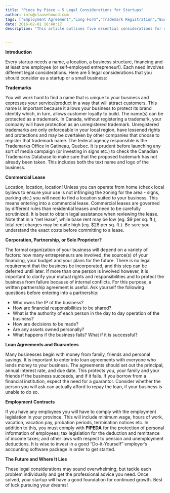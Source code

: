 ```yaml
---
title: "Piece by Piece – 5 Legal Considerations for Startups"
author: info@clausehound.com
tags: ["Employment Agreement","Long Form","Trademark Registration","Business","Commercial Lease","Commercial Activities","info@clausehound.com"]
date: 2016-02-01 16:48:17
description: "This article outlines five essential considerations for startups."


---
```


**Introduction**

Every startup needs a name, a location, a business structure, financing and at least one employee (or self-employed entrepreneur!). Each need involves different legal considerations. Here are 5 legal considerations that you should consider as a startup or a small business:

 

**Trademarks**

You will work hard to find a name that is unique to your business and expresses your service/product in a way that will attract customers. This name is important because it allows your business to protect its brand identity which, in turn, allows customer loyalty to build. The name(s) can be protected as a trademark. In Canada, without registering a trademark, your company will have protection as an unregistered trademark. Unregistered trademarks are only enforceable in your local region, have lessened rights and protections and may be overtaken by other companies that choose to register that trademark name. The federal agency responsible is the Trademarks Office in Gatineau, Quebec. It is prudent before launching any sort of media campaign (or investing in signs etc.) to check the Canadian Trademarks Database to make sure that the proposed trademark has not already been taken. This includes both the text name and logo of the business. 

 

**Commercial Lease**

Location, location, location! Unless you can operate from home (check local bylaws to ensure your use is not infringing the zoning for the area - signs, parking etc.) you will need to find a location suited to your business. This means entering into a commercial lease. Commercial leases are governed by different rules than residential leases and need to be carefully scrutinized. It is best to obtain legal assistance when reviewing the lease. Note that in a “net lease”, while base rent may be low (eg. $9 per sq. ft.), total rent charges may be quite high (eg. $28 per sq. ft.). Be sure you understand the exact costs before committing to a lease.

 

**Corporation, Partnership, or Sole Proprietor?**

The formal organization of your business will depend on a variety of factors: how many entrepreneurs are involved, the source(s) of your financing, your budget and your plans for the future. There is no legal requirement that the business be incorporated, and this step can be deferred until later. If more than one person is involved however, it is important to clarify your mutual rights and responsibilities and to protect the business from failure because of internal conflicts. For this purpose, a written partnership agreement is useful. Ask yourself the following questions before entering into a partnership:
- Who owns the IP of the business? 
- How are financial responsibilities to be shared? 
- What is the authority of each person in the day to day operation of the business? 
- How are decisions to be made? 
- Are any assets owned personally?
- What happens if the business fails? What if it is successful?

 

**Loan Agreements and Guarantees** 

Many businesses begin with money from family, friends and personal savings. It is important to enter into loan agreements with everyone who lends money to your business. The agreements should set out the principal, annual interest rate, and due date. This protects you, your family and your friends if the business succeeds, and if it fails. If you borrow from a financial institution, expect the need for a guarantor. Consider whether the person you will ask can actually afford to repay the loan, if your business is unable to do so.

 

**Employment Contracts**

If you have any employees you will have to comply with the employment legislation in your province. This will include minimum wage, hours of work, vacation, vacation pay, probation periods, termination notices etc. In addition to this, you must comply with **PIPEDA** for the protection of personal information of employees; tax legislation for the deduction and remittance of income taxes; and other laws with respect to pension and unemployment deductions. It is wise to invest in a good “Do-it-Yourself” employer’s accounting software package in order to get started.

 

**The Future and Where It Lies**

These legal considerations may sound overwhelming, but tackle each problem individually and get the professional advice you need. Once solved, your startup will have a good foundation for continued growth. Best of luck pursuing your dreams!
